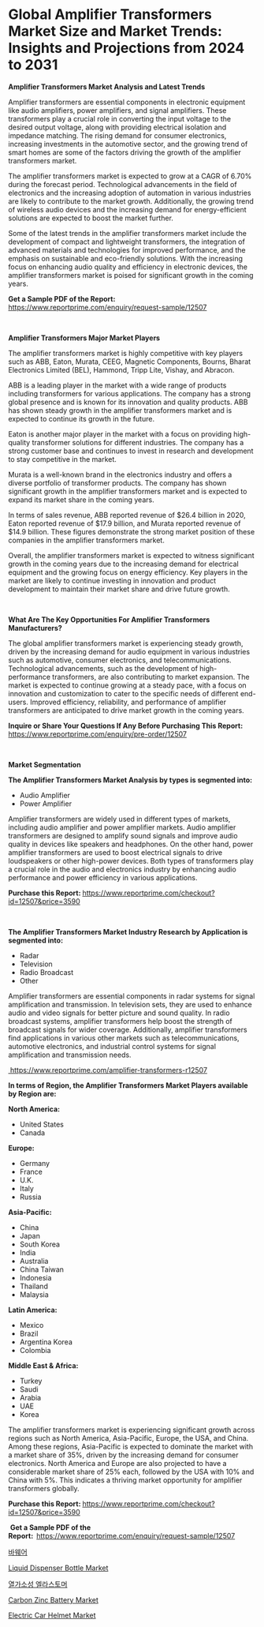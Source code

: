 <p><h1>Global Amplifier Transformers Market Size and Market Trends: Insights and Projections from 2024 to 2031</h1></p><p><strong>Amplifier Transformers Market Analysis and Latest Trends</strong></p>
<p><p>Amplifier transformers are essential components in electronic equipment like audio amplifiers, power amplifiers, and signal amplifiers. These transformers play a crucial role in converting the input voltage to the desired output voltage, along with providing electrical isolation and impedance matching. The rising demand for consumer electronics, increasing investments in the automotive sector, and the growing trend of smart homes are some of the factors driving the growth of the amplifier transformers market.</p><p>The amplifier transformers market is expected to grow at a CAGR of 6.70% during the forecast period. Technological advancements in the field of electronics and the increasing adoption of automation in various industries are likely to contribute to the market growth. Additionally, the growing trend of wireless audio devices and the increasing demand for energy-efficient solutions are expected to boost the market further.</p><p>Some of the latest trends in the amplifier transformers market include the development of compact and lightweight transformers, the integration of advanced materials and technologies for improved performance, and the emphasis on sustainable and eco-friendly solutions. With the increasing focus on enhancing audio quality and efficiency in electronic devices, the amplifier transformers market is poised for significant growth in the coming years.</p></p>
<p><strong>Get a Sample PDF of the Report:&nbsp;</strong> <a href="https://www.reportprime.com/enquiry/request-sample/12507">https://www.reportprime.com/enquiry/request-sample/12507</a></p>
<p>&nbsp;</p>
<p><strong>Amplifier Transformers Major Market Players</strong></p>
<p><p>The amplifier transformers market is highly competitive with key players such as ABB, Eaton, Murata, CEEG, Magnetic Components, Bourns, Bharat Electronics Limited (BEL), Hammond, Tripp Lite, Vishay, and Abracon. </p><p>ABB is a leading player in the market with a wide range of products including transformers for various applications. The company has a strong global presence and is known for its innovation and quality products. ABB has shown steady growth in the amplifier transformers market and is expected to continue its growth in the future.</p><p>Eaton is another major player in the market with a focus on providing high-quality transformer solutions for different industries. The company has a strong customer base and continues to invest in research and development to stay competitive in the market.</p><p>Murata is a well-known brand in the electronics industry and offers a diverse portfolio of transformer products. The company has shown significant growth in the amplifier transformers market and is expected to expand its market share in the coming years.</p><p>In terms of sales revenue, ABB reported revenue of $26.4 billion in 2020, Eaton reported revenue of $17.9 billion, and Murata reported revenue of $14.9 billion. These figures demonstrate the strong market position of these companies in the amplifier transformers market.</p><p>Overall, the amplifier transformers market is expected to witness significant growth in the coming years due to the increasing demand for electrical equipment and the growing focus on energy efficiency. Key players in the market are likely to continue investing in innovation and product development to maintain their market share and drive future growth.</p></p>
<p>&nbsp;</p>
<p><strong>What Are The Key Opportunities For Amplifier Transformers Manufacturers?</strong></p>
<p><p>The global amplifier transformers market is experiencing steady growth, driven by the increasing demand for audio equipment in various industries such as automotive, consumer electronics, and telecommunications. Technological advancements, such as the development of high-performance transformers, are also contributing to market expansion. The market is expected to continue growing at a steady pace, with a focus on innovation and customization to cater to the specific needs of different end-users. Improved efficiency, reliability, and performance of amplifier transformers are anticipated to drive market growth in the coming years.</p></p>
<p><strong>Inquire or Share Your Questions If Any Before Purchasing This Report:</strong> <a href="https://www.reportprime.com/enquiry/pre-order/12507">https://www.reportprime.com/enquiry/pre-order/12507</a></p>
<p>&nbsp;</p>
<p><strong>Market Segmentation</strong></p>
<p><strong>The Amplifier Transformers Market Analysis by types is segmented into:</strong></p>
<p><ul><li>Audio Amplifier</li><li>Power Amplifier</li></ul></p>
<p><p>Amplifier transformers are widely used in different types of markets, including audio amplifier and power amplifier markets. Audio amplifier transformers are designed to amplify sound signals and improve audio quality in devices like speakers and headphones. On the other hand, power amplifier transformers are used to boost electrical signals to drive loudspeakers or other high-power devices. Both types of transformers play a crucial role in the audio and electronics industry by enhancing audio performance and power efficiency in various applications.</p></p>
<p><strong>Purchase this Report:&nbsp;</strong><a href="https://www.reportprime.com/checkout?id=12507&price=3590">https://www.reportprime.com/checkout?id=12507&price=3590</a></p>
<p>&nbsp;</p>
<p><strong>The Amplifier Transformers Market Industry Research by Application is segmented into:</strong></p>
<p><ul><li>Radar</li><li>Television</li><li>Radio Broadcast</li><li>Other</li></ul></p>
<p><p>Amplifier transformers are essential components in radar systems for signal amplification and transmission. In television sets, they are used to enhance audio and video signals for better picture and sound quality. In radio broadcast systems, amplifier transformers help boost the strength of broadcast signals for wider coverage. Additionally, amplifier transformers find applications in various other markets such as telecommunications, automotive electronics, and industrial control systems for signal amplification and transmission needs.</p></p>
<p><a href="https://www.reportprime.com/amplifier-transformers-r12507">&nbsp;https://www.reportprime.com/amplifier-transformers-r12507</a></p>
<p><strong>In terms of Region, the Amplifier Transformers Market Players available by Region are:</strong></p>
<p>
    <p> <strong> North America: </strong>
        <ul>
            <li>United States</li>
            <li>Canada</li>
        </ul>
        </p> 
    <p> <strong> Europe: </strong>
        <ul>
            <li>Germany</li>
            <li>France</li>
            <li>U.K.</li>
            <li>Italy</li>
            <li>Russia</li>
        </ul>
        </p> 
    <p> <strong> Asia-Pacific: </strong>
        <ul>
            <li>China</li>
            <li>Japan</li>
            <li>South Korea</li>
            <li>India</li>
            <li>Australia</li>
            <li>China Taiwan</li>
            <li>Indonesia</li>
            <li>Thailand</li>
            <li>Malaysia</li>
        </ul>
        </p> 
    <p> <strong> Latin America: </strong>
        <ul>
            <li>Mexico</li>
            <li>Brazil</li>
            <li>Argentina Korea</li>
            <li>Colombia</li>
        </ul>
        </p> 
    <p> <strong> Middle East & Africa: </strong>
        <ul>
            <li>Turkey</li>
            <li>Saudi</li>
            <li>Arabia</li>
            <li>UAE</li>
            <li>Korea</li>
        </ul>
    </p>
    </p>
<p><p>The amplifier transformers market is experiencing significant growth across regions such as North America, Asia-Pacific, Europe, the USA, and China. Among these regions, Asia-Pacific is expected to dominate the market with a market share of 35%, driven by the increasing demand for consumer electronics. North America and Europe are also projected to have a considerable market share of 25% each, followed by the USA with 10% and China with 5%. This indicates a thriving market opportunity for amplifier transformers globally.</p></p>
<p><strong>Purchase this Report: </strong><a href="https://www.reportprime.com/checkout?id=12507&price=3590">https://www.reportprime.com/checkout?id=12507&price=3590</a></p>
<p>&nbsp;<strong>Get a Sample PDF of the Report:&nbsp;&nbsp;</strong><a href="https://www.reportprime.com/enquiry/request-sample/12507">https://www.reportprime.com/enquiry/request-sample/12507</a></p>
<p><strong></strong></p>
<p><p><a href="https://medium.com/@othaleffler66/%EB%B0%94%EC%9B%A8%EC%96%B4-%EC%8B%9C%EC%9E%A5-2024%EB%85%84%EB%B6%80%ED%84%B0-2031%EB%85%84%EA%B9%8C%EC%A7%80%EC%9D%98-%EC%82%B0%EC%97%85-%EB%8F%99%ED%96%A5-%EB%B0%8F-%EC%98%88%EC%B8%A1-02d238ed9f4b">바웨어</a></p><p><a href="https://www.linkedin.com/pulse/global-liquid-dispenser-bottle-market-projected-grow-cagr-68-av2qc">Liquid Dispenser Bottle Market</a></p><p><a href="https://github.com/gambitz1998/Market-Research-Report-List-1/blob/main/318492014071.md">열가소성 엘라스토머</a></p><p><a href="https://medium.com/@vrahul.reportprime/global-carbon-zinc-battery-industry-types-applications-market-players-regional-growth-analysis-03487ea134f2">Carbon Zinc Battery Market</a></p><p><a href="https://www.linkedin.com/pulse/global-electric-car-helmet-market-size-amp-share-analysis-rtnpf">Electric Car Helmet Market</a></p></p>